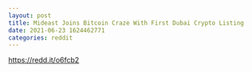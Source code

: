 ```yaml
--- 
layout: post 
title: Mideast Joins Bitcoin Craze With First Dubai Crypto Listing 
date: 2021-06-23 1624462771 
categories: reddit 
--- 
```

https://redd.it/o6fcb2